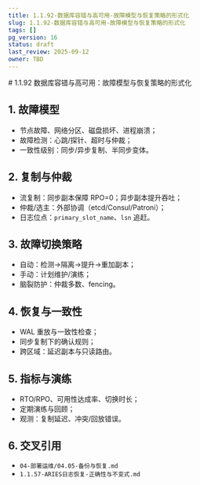 ```yaml
---
title: 1.1.92-数据库容错与高可用-故障模型与恢复策略的形式化
slug: 1.1.92-数据库容错与高可用-故障模型与恢复策略的形式化
tags: []
pg_version: 16
status: draft
last_review: 2025-09-12
owner: TBD
---
```


﻿# 1.1.92 数据库容错与高可用：故障模型与恢复策略的形式化

## 1. 故障模型

- 节点故障、网络分区、磁盘损坏、进程崩溃；
- 故障检测：心跳/探针、超时与仲裁；
- 一致性级别：同步/异步复制、半同步变体。

## 2. 复制与仲裁

- 流复制：同步副本保障 RPO=0；异步副本提升吞吐；
- 仲裁/选主：外部协调（etcd/Consul/Patroni）；
- 日志位点：`primary_slot_name`、`lsn` 追赶。

## 3. 故障切换策略

- 自动：检测→隔离→提升→重加副本；
- 手动：计划维护/演练；
- 脑裂防护：仲裁多数、fencing。

## 4. 恢复与一致性

- WAL 重放与一致性检查；
- 同步复制下的确认规则；
- 跨区域：延迟副本与只读路由。

## 5. 指标与演练

- RTO/RPO、可用性达成率、切换时长；
- 定期演练与回顾；
- 观测：复制延迟、冲突/回放错误。

## 6. 交叉引用

- `04-部署运维/04.05-备份与恢复.md`
- `1.1.57-ARIES日志恢复-正确性与不变式.md`
